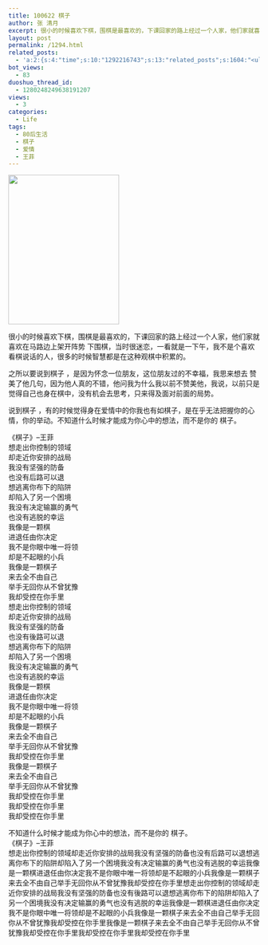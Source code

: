 ```yaml
---
title: 100622 棋子
author: 张 清月
excerpt: 很小的时候喜欢下棋，围棋是最喜欢的，下课回家的路上经过一个人家，他们家就喜欢在马路边上架开阵势 下围棋，当时很迷恋，一看就是一下午，
layout: post
permalink: /1294.html
related_posts:
  - 'a:2:{s:4:"time";s:10:"1292216743";s:13:"related_posts";s:1604:"<ul class="related_post"><li><a href="http://blog.80aj.com/2010/05/11/100511-%e7%88%b1%e6%83%85%ef%bc%8c%e6%98%af%e5%a5%a2%e4%be%88%e5%93%81/" title="100511 爱情，是奢侈品">100511 爱情，是奢侈品</a></li><li><a href="http://blog.80aj.com/2010/04/24/100424-%e5%a4%b1%e6%84%8f%e7%94%b7%e5%a5%b3/" title="100424 失意男女">100424 失意男女</a></li><li><a href="http://blog.80aj.com/2010/03/14/100314-%e8%bf%99%e4%ba%9b%e5%b9%b4%ef%bc%8c%e8%bf%99%e4%ba%9b%e4%ba%8b/" title="100314 这些年，这些事">100314 这些年，这些事</a></li><li><a href="http://blog.80aj.com/2009/11/26/%e4%bb%96%e6%98%af%e4%b8%aa%e6%b7%b7%e8%9b%8b/" title="他是个混蛋?">他是个混蛋?</a></li><li><a href="http://blog.80aj.com/2009/11/07/%e7%88%b1%ef%bc%8c%e8%af%b7%e9%97%ae%e6%80%8e%e4%b9%88%e8%b5%b0%ef%bc%9f/" title="爱，请问怎么走？">爱，请问怎么走？</a></li><li><a href="http://blog.80aj.com/2009/10/24/091024-%e7%94%b7%e4%ba%ba%e4%b8%8e%e5%a5%b3%e4%ba%ba%e4%b9%8b%e9%97%b4%e7%9a%84%e5%8c%ba%e5%88%ab/" title="091024 男人与女人之间的区别">091024 男人与女人之间的区别</a></li><li><a href="http://blog.80aj.com/2009/10/21/091021-house-and-woman/" title="091021 house and woman">091021 house and woman</a></li><li><a href="http://blog.80aj.com/2009/10/12/%e6%85%a2%e7%83%ad%e5%9e%8b%e5%b0%8f%e5%a7%90/" title="慢热型">慢热型</a></li><li><a href="http://blog.80aj.com/2009/10/10/091010-80%e5%90%8e%e7%9a%84%e5%a9%9a%e5%a7%bb%e5%a4%87%e5%bf%98%e5%bd%95/" title="091010 80后的婚姻备忘录">091010 80后的婚姻备忘录</a></li></ul>";}'
bot_views:
  - 83
duoshuo_thread_id:
  - 1280248249638191207
views:
  - 3
categories:
  - Life
tags:
  - 80后生活
  - 棋子
  - 爱情
  - 王菲
---
```

[<img class="aligncenter size-medium wp-image-1295" title="qz" src="http://www.80aj.com/wp-content/uploads/2010/06/qz-222x300.jpg" alt="" width="222" height="300" />][1]

很小的时候喜欢下棋，围棋是最喜欢的，下课回家的路上经过一个人家，他们家就喜欢在马路边上架开阵势 下围棋，当时很迷恋，一看就是一下午，我不是个喜欢看棋说话的人，很多的时候智慧都是在这种观棋中积累的。

之所以要说到棋子 ，是因为怀念一位朋友，这位朋友过的不幸福，我思来想去 赞美了他几句，因为他人真的不错，他问我为什么我以前不赞美他，我说，以前只是觉得自己也身在棋中，没有机会去思考，只来得及面对前面的局势。

说到棋子 ，有的时候觉得身在爱情中的你我也有如棋子，是在乎无法把握你的心情，你的举动。不知道什么时候才能成为你心中的想法，而不是你的 棋子。

<div id="_mcePaste">
  《棋子》&#8211;王菲
</div>

<div id="_mcePaste">
  想走出你控制的领域
</div>

<div id="_mcePaste">
  却走近你安排的战局
</div>

<div id="_mcePaste">
  我没有坚强的防备
</div>

<div id="_mcePaste">
  也没有后路可以退
</div>

<div id="_mcePaste">
  想逃离你布下的陷阱
</div>

<div id="_mcePaste">
  却陷入了另一个困境
</div>

<div id="_mcePaste">
  我没有决定输赢的勇气
</div>

<div id="_mcePaste">
  也没有逃脱的幸运
</div>

<div id="_mcePaste">
  我像是一颗棋
</div>

<div id="_mcePaste">
  进退任由你决定
</div>

<div id="_mcePaste">
  我不是你眼中唯一将领
</div>

<div id="_mcePaste">
  却是不起眼的小兵
</div>

<div id="_mcePaste">
  我像是一颗棋子
</div>

<div id="_mcePaste">
  来去全不由自己
</div>

<div id="_mcePaste">
  举手无回你从不曾犹豫
</div>

<div id="_mcePaste">
  我却受控在你手里
</div>

<div id="_mcePaste">
  想走出你控制的领域
</div>

<div id="_mcePaste">
  却走近你安排的战局
</div>

<div id="_mcePaste">
  我没有坚强的防备
</div>

<div id="_mcePaste">
  也没有後路可以退
</div>

<div id="_mcePaste">
  想逃离你布下的陷阱
</div>

<div id="_mcePaste">
  却陷入了另一个困境
</div>

<div id="_mcePaste">
  我没有决定输赢的勇气
</div>

<div id="_mcePaste">
  也没有逃脱的幸运
</div>

<div id="_mcePaste">
  我像是一颗棋
</div>

<div id="_mcePaste">
  进退任由你决定
</div>

<div id="_mcePaste">
  我不是你眼中唯一将领
</div>

<div id="_mcePaste">
  却是不起眼的小兵
</div>

<div id="_mcePaste">
  我像是一颗棋子
</div>

<div id="_mcePaste">
  来去全不由自己
</div>

<div id="_mcePaste">
  举手无回你从不曾犹豫
</div>

<div id="_mcePaste">
  我却受控在你手里
</div>

<div id="_mcePaste">
  我像是一颗棋子
</div>

<div id="_mcePaste">
  来去全不由自己
</div>

<div id="_mcePaste">
  举手无回你从不曾犹豫
</div>

<div id="_mcePaste">
  我却受控在你手里
</div>

<div id="_mcePaste">
  我却受控在你手里
</div>

<div id="_mcePaste">
  我却受控在你手里
</div>

不知道什么时候才能成为你心中的想法，而不是你的 棋子。  
《棋子》&#8211;王菲  
想走出你控制的领域却走近你安排的战局我没有坚强的防备也没有后路可以退想逃离你布下的陷阱却陷入了另一个困境我没有决定输赢的勇气也没有逃脱的幸运我像是一颗棋进退任由你决定我不是你眼中唯一将领却是不起眼的小兵我像是一颗棋子来去全不由自己举手无回你从不曾犹豫我却受控在你手里想走出你控制的领域却走近你安排的战局我没有坚强的防备也没有後路可以退想逃离你布下的陷阱却陷入了另一个困境我没有决定输赢的勇气也没有逃脱的幸运我像是一颗棋进退任由你决定我不是你眼中唯一将领却是不起眼的小兵我像是一颗棋子来去全不由自己举手无回你从不曾犹豫我却受控在你手里我像是一颗棋子来去全不由自己举手无回你从不曾犹豫我却受控在你手里我却受控在你手里我却受控在你手里

 [1]: http://www.80aj.com/wp-content/uploads/2010/06/qz.jpg
